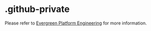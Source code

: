 # .github-private

Please refer to [Evergreen Platform Engineering](./evergreen-and-platform-engineering.md) for more information.
